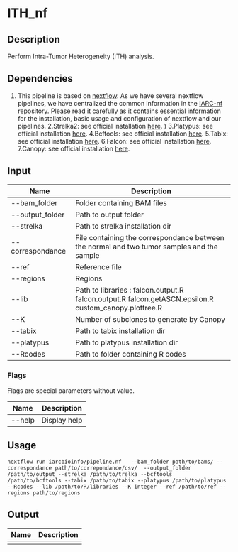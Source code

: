 # ITH_nf #

## Description ##
Perform Intra-Tumor Heterogeneity (ITH) analysis.

## Dependencies ##
1. This pipeline is based on [nextflow](https://www.nextflow.io). As we have several nextflow pipelines, we have centralized the common information in the [IARC-nf](https://github.com/IARCbioinfo/IARC-nf) repository. Please read it carefully as it contains essential information for the installation, basic usage and configuration of nextflow and our pipelines.
2.Strelka2: see official installation [here](https://github.com/Illumina/strelka). )
3.Platypus: see official installation [here](http://www.well.ox.ac.uk/platypus). 
4.Bcftools: see official installation [here](https://samtools.github.io/bcftools/bcftools.html). 
5.Tabix: see official installation [here](http://www.htslib.org/doc/tabix.html). 
6.Falcon: see official installation [here](https://omictools.com/falcon-3-tool). 
7.Canopy: see official installation [here](https://github.com/yuchaojiang/Canopy). 

## Input ## 

**Name**         | **Description**
---------------  | -------------
--bam_folder     |  Folder containing BAM files
--output_folder  |  Path to output folder
--strelka        | Path to strelka installation dir
--correspondance | File containing the correspondance between the normal and two tumor samples and the sample
--ref            | Reference file
--regions        | Regions 
--lib            | Path to libraries : falcon.output.R falcon.output.R falcon.getASCN.epsilon.R custom_canopy.plottree.R
--K              | Number of subclones to generate by Canopy
--tabix          |	Path to tabix installation dir
--platypus		   |	Path to platypus installation dir
--Rcodes 			   |	Path to folder containing R codes 




### Flags ###

Flags are special parameters without value.

**Name**      | **Description**
------------- | -------------
--help        | Display help



## Usage ##

`nextflow run iarcbioinfo/pipeline.nf   --bam_folder path/to/bams/ --correspondance path/to/correpondance/csv/  --output_folder /path/to/output --strelka /path/to/trelka --bcftools  /path/to/bcftools --tabix /path/to/tabix --platypus /path/to/platypus --Rcodes --lib /path/to/R/libraries --K integer --ref /path/to/ref --regions path/to/regions`


## Output ##

**Name**        | **Description**
--------------- | -------------
        | 
